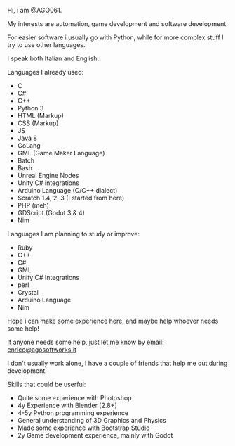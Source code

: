 Hi, i am @AGO061.

My interests are automation, game development and software development.

For easier software i usually go with Python, while for more complex stuff I try to use other languages.

I speak both Italian and English.

Languages I already used:
- C
- C#
- C++
- Python 3
- HTML (Markup)
- CSS (Markup)
- JS
- Java 8
- GoLang
- GML (Game Maker Language)
- Batch
- Bash
- Unreal Engine Nodes
- Unity C# integrations
- Arduino Language (C/C++ dialect)
- Scratch 1.4, 2, 3 (I started from here)
- PHP (meh)
- GDScript (Godot 3 & 4)
- Nim


Languages I am planning to study or improve:
- Ruby
- C++
- C#
- GML
- Unity C# Integrations
- perl
- Crystal
- Arduino Language
- Nim



Hope i can make some experience here, and maybe help whoever needs some help!

If anyone needs some help, just let me know by email: enrico@agosoftworks.it

I don't usually work alone, I have a couple of friends that help me out during development.

Skills that could be userful:
- Quite some experience with Photoshop
- 4y Experience with Blender [2.8+]
- 4-5y Python programming experience
- General understanding of 3D Graphics and Physics
- Made some experience with Bootstrap Studio
- 2y Game development experience, mainly with Godot
<!---
AGO061/AGO061 is a ✨ special ✨ repository because its `README.md` (this file) appears on your GitHub profile.
You can click the Preview link to take a look at your changes.
--->
